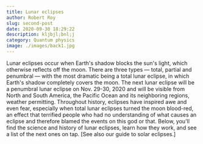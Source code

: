 ```yaml
---
title: Lunar eclipses
author: Robert Roy
slug: second-post
date: 2020-09-30 18:29:22
description: kljbjl;bnl;j
category: Quantum physics
image: ./images/back1.jpg
---
```


Lunar eclipses occur when Earth's shadow blocks the sun's light, which otherwise reflects off the moon. There are three types — total, partial and penumbral — with the most dramatic being a total lunar eclipse, in which Earth's shadow completely covers the moon. The next lunar eclipse will be a penumbral lunar eclipse on Nov. 29-30, 2020 and will be visible from North and South America, the Pacific Ocean and its neighboring regions, weather permitting.
Throughout history, eclipses have inspired awe and even fear, especially when total lunar eclipses turned the moon blood-red, an effect that terrified people who had no understanding of what causes an eclipse and therefore blamed the events on this god or that. Below, you'll find the science and history of lunar eclipses, learn how they work, and see a list of the next ones on tap. [See also our guide to solar eclipses.]
